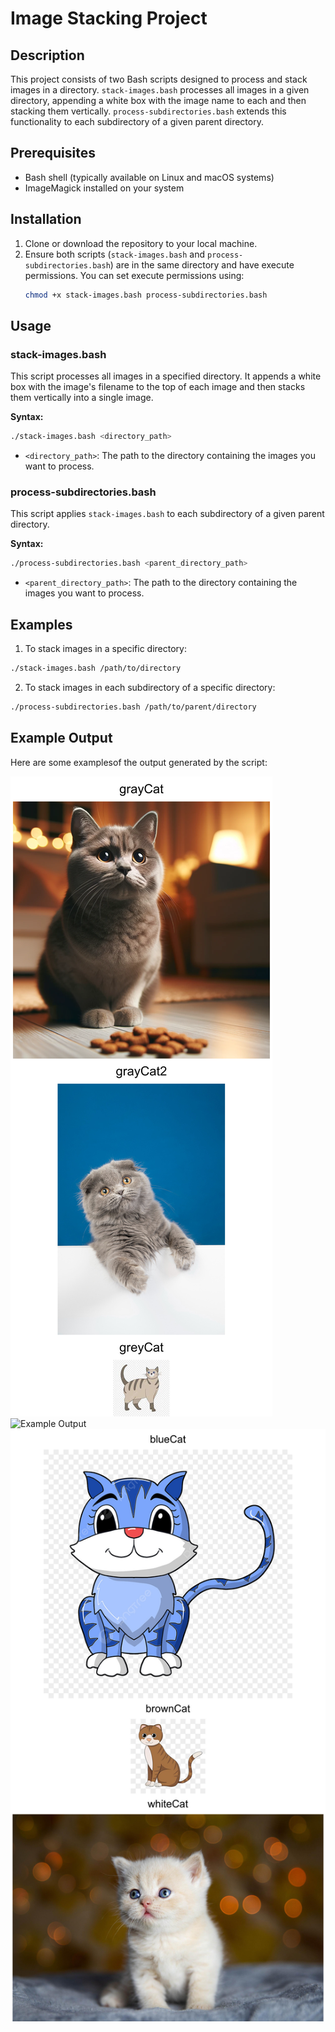 # Image Stacking Project

## Description

This project consists of two Bash scripts designed to process and stack images in a directory. `stack-images.bash` processes all images in a given directory, appending a white box with the image name to each and then stacking them vertically. `process-subdirectories.bash` extends this functionality to each subdirectory of a given parent directory.

## Prerequisites

- Bash shell (typically available on Linux and macOS systems)
- ImageMagick installed on your system

## Installation

1. Clone or download the repository to your local machine.
2. Ensure both scripts (`stack-images.bash` and `process-subdirectories.bash`) are in the same directory and have execute permissions. You can set execute permissions using:
   ```bash
   chmod +x stack-images.bash process-subdirectories.bash
   ```

## Usage

### stack-images.bash

This script processes all images in a specified directory. It appends a white box with the image's filename to the top of each image and then stacks them vertically into a single image.

**Syntax:**

```bash
./stack-images.bash <directory_path>
```

- `<directory_path>`: The path to the directory containing the images you want to process.

### process-subdirectories.bash

This script applies `stack-images.bash` to each subdirectory of a given parent directory.

**Syntax:**

```bash
./process-subdirectories.bash <parent_directory_path>
```

- `<parent_directory_path>`: The path to the directory containing the images you want to process.

## Examples

1. To stack images in a specific directory:

```bash
./stack-images.bash /path/to/directory
```

2. To stack images in each subdirectory of a specific directory:

```bash
./process-subdirectories.bash /path/to/parent/directory
```

## Example Output

Here are some examplesof the output generated by the script:

![Example Output](grayCats_stitched_image.png)
![Example Output](orange_cats_stitched_image.png)
![Example Output](random_cats_stitched_image.png)
